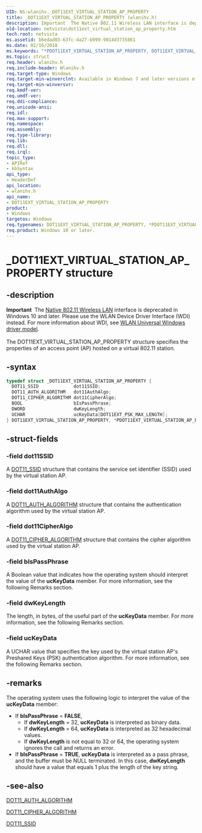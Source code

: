 ```yaml
---
UID: NS:wlanihv._DOT11EXT_VIRTUAL_STATION_AP_PROPERTY
title: _DOT11EXT_VIRTUAL_STATION_AP_PROPERTY (wlanihv.h)
description: Important  The Native 802.11 Wireless LAN interface is deprecated in Windows 10 and later.
old-location: netvista\dot11ext_virtual_station_ap_property.htm
tech.root: netvista
ms.assetid: b6edad03-63fc-4a27-b999-9014d3735861
ms.date: 02/16/2018
ms.keywords: "*PDOT11EXT_VIRTUAL_STATION_AP_PROPERTY, DOT11EXT_VIRTUAL_STATION_AP_PROPERTY, DOT11EXT_VIRTUAL_STATION_AP_PROPERTY structure [Network Drivers Starting with Windows Vista], Native_802.11_data_types_13a72b1b-41e4-4651-a4d5-a120a628defd.xml, PDOT11EXT_VIRTUAL_STATION_AP_PROPERTY, PDOT11EXT_VIRTUAL_STATION_AP_PROPERTY structure pointer [Network Drivers Starting with Windows Vista], _DOT11EXT_VIRTUAL_STATION_AP_PROPERTY, netvista.dot11ext_virtual_station_ap_property, wlanihv/DOT11EXT_VIRTUAL_STATION_AP_PROPERTY, wlanihv/PDOT11EXT_VIRTUAL_STATION_AP_PROPERTY"
ms.topic: struct
req.header: wlanihv.h
req.include-header: Wlanihv.h
req.target-type: Windows
req.target-min-winverclnt: Available in Windows 7 and later versions of the Windows operating   systems.
req.target-min-winversvr:
req.kmdf-ver:
req.umdf-ver:
req.ddi-compliance:
req.unicode-ansi:
req.idl:
req.max-support:
req.namespace:
req.assembly:
req.type-library:
req.lib:
req.dll:
req.irql:
topic_type:
- APIRef
- kbSyntax
api_type:
- HeaderDef
api_location:
- wlanihv.h
api_name:
- DOT11EXT_VIRTUAL_STATION_AP_PROPERTY
product:
- Windows
targetos: Windows
req.typenames: DOT11EXT_VIRTUAL_STATION_AP_PROPERTY, *PDOT11EXT_VIRTUAL_STATION_AP_PROPERTY
req.product: Windows 10 or later.
---
```


# _DOT11EXT_VIRTUAL_STATION_AP_PROPERTY structure


## -description


<div class="alert"><b>Important</b>  The <a href="https://msdn.microsoft.com/library/windows/hardware/ff560689">Native 802.11 Wireless LAN</a> interface is deprecated in Windows 10 and later. Please use the WLAN Device Driver Interface (WDI) instead. For more information about WDI, see <a href="https://msdn.microsoft.com/6EF92E34-7BC9-465E-B05D-2BCB29165A18">WLAN Universal Windows driver model</a>.</div><div> </div>The DOT11EXT_VIRTUAL_STATION_AP_PROPERTY structure specifies the properties of an access point (AP)
  hosted on a virtual 802.11 station.


## -syntax


```cpp
typedef struct _DOT11EXT_VIRTUAL_STATION_AP_PROPERTY {
  DOT11_SSID             dot11SSID;
  DOT11_AUTH_ALGORITHM   dot11AuthAlgo;
  DOT11_CIPHER_ALGORITHM dot11CipherAlgo;
  BOOL                   bIsPassPhrase;
  DWORD                  dwKeyLength;
  UCHAR                  ucKeyData[DOT11EXT_PSK_MAX_LENGTH];
} DOT11EXT_VIRTUAL_STATION_AP_PROPERTY, *PDOT11EXT_VIRTUAL_STATION_AP_PROPERTY;
```


## -struct-fields




### -field dot11SSID

A
     <a href="..\wlantypes\ns-wlantypes-_dot11_ssid.md">DOT11_SSID</a> structure that contains the service
     set identifier (SSID) used by the virtual station AP.


### -field dot11AuthAlgo

A
     <a href="..\wlantypes\ne-wlantypes-_dot11_auth_algorithm.md">DOT11_AUTH_ALGORITHM</a> structure that
     contains the authentication algorithm used by the virtual station AP.


### -field dot11CipherAlgo

A
     <a href="..\wlantypes\ne-wlantypes-_dot11_cipher_algorithm.md">DOT11_CIPHER_ALGORITHM</a> structure that
     contains the cipher algorithm used by the virtual station AP.


### -field bIsPassPhrase

A Boolean value that indicates how the operating system should interpret the value of the
     <b>ucKeyData</b> member. For more information, see the following Remarks section.


### -field dwKeyLength

The length, in bytes, of the useful part of the
     <b>ucKeyData</b> member. For more information, see the following Remarks section.


### -field ucKeyData

A UCHAR value that specifies the key used by the virtual station AP's Preshared Keys (PSK)
     authentication algorithm. For more information, see the following Remarks section.


## -remarks



The operating system uses the following logic to interpret the value of the
    <b>ucKeyData</b> member:

<ul>
<li>If
     <b>bIsPassPhrase</b> = <b>FALSE</b>,
     <ul>
<li>If
      <b>dwKeyLength</b> = 32,
      <b>ucKeyData</b> is interpreted as binary data.</li>
<li>If
      <b>dwKeyLength</b> = 64,
      <b>ucKeyData</b> is interpreted as 32 hexadecimal values.</li>
<li>If
      <b>dwKeyLength</b> is not equal to 32 or 64, the operating system ignores the call and returns an
      error.</li>
</ul>
</li>
<li>
If
      <b>bIsPassPhrase</b> = <b>TRUE</b>,
      <b>ucKeyData</b> is interpreted as a pass phrase, and the buffer must be NULL terminated. In this case,
      <b>dwKeyLength</b> should have a value that equals 1 plus the length of the key string.

</li>
</ul>



## -see-also

<a href="..\wlantypes\ne-wlantypes-_dot11_auth_algorithm.md">DOT11_AUTH_ALGORITHM</a>



<a href="..\wlantypes\ne-wlantypes-_dot11_cipher_algorithm.md">DOT11_CIPHER_ALGORITHM</a>



<a href="..\wlantypes\ns-wlantypes-_dot11_ssid.md">DOT11_SSID</a>



 

 



